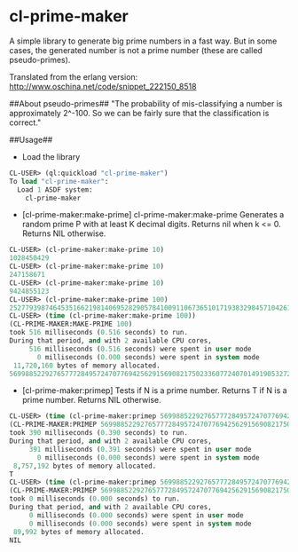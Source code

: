 cl-prime-maker
=============================

A simple library to generate big prime numbers in a fast way. But in some cases, the generated number is not a prime number (these are called pseudo-primes). 

Translated from the erlang version: http://www.oschina.net/code/snippet_222150_8518

##About pseudo-primes##
"The probability of mis-classifying a number is approximately 2^-100. So we can be fairly sure that the classification is correct."

##Usage##

* Load the library

```cl
CL-USER> (ql:quickload "cl-prime-maker")
To load "cl-prime-maker":
  Load 1 ASDF system:
    cl-prime-maker
```

* [cl-prime-maker:make-prime]
 cl-prime-maker:make-prime
 Generates a random prime P with at least K decimal digits. Returns nil when k <= 0. Returns NIL otherwise. 

```cl
CL-USER> (cl-prime-maker:make-prime 10)
1028450429
CL-USER> (cl-prime-maker:make-prime 10)
247158671
CL-USER> (cl-prime-maker:make-prime 10)
9424855123
CL-USER> (cl-prime-maker:make-prime 100)
2527793987464535166219814069528290578410091106736510171938329845710426162526052832327367116801544019
CL-USER> (time (cl-prime-maker:make-prime 100))
(CL-PRIME-MAKER:MAKE-PRIME 100)
took 516 milliseconds (0.516 seconds) to run.
During that period, and with 2 available CPU cores,
     516 milliseconds (0.516 seconds) were spent in user mode
       0 milliseconds (0.000 seconds) were spent in system mode
 11,720,160 bytes of memory allocated.
5699885229276577728495724707769425629156908217502336077240701491905327286488809030648850373069454909
```

* [cl-prime-maker:primep]
 Tests if N is a prime number. Returns T if N is a prime number. Returns NIL otherwise. 

```cl
CL-USER> (time (cl-prime-maker:primep 5699885229276577728495724707769425629156908217502336077240701491905327286488809030648850373069454909))
(CL-PRIME-MAKER:PRIMEP 5699885229276577728495724707769425629156908217502336077240701491905327286488809030648850373069454909)
took 390 milliseconds (0.390 seconds) to run.
During that period, and with 2 available CPU cores,
     391 milliseconds (0.391 seconds) were spent in user mode
       0 milliseconds (0.000 seconds) were spent in system mode
 8,757,192 bytes of memory allocated.
T
CL-USER> (time (cl-prime-maker:primep 569988522927657772849572470776942562915690821750233607724070149190532728648880903064885037306945490))
(CL-PRIME-MAKER:PRIMEP 569988522927657772849572470776942562915690821750233607724070149190532728648880903064885037306945490)
took 0 milliseconds (0.000 seconds) to run.
During that period, and with 2 available CPU cores,
     0 milliseconds (0.000 seconds) were spent in user mode
     0 milliseconds (0.000 seconds) were spent in system mode
 89,992 bytes of memory allocated.
NIL


```